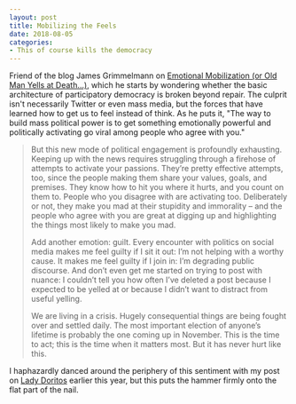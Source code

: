 ```yaml
---
layout: post
title: Mobilizing the Feels
date: 2018-08-05
categories: 
- This of course kills the democracy
---
```


Friend of the blog James Grimmelmann on [Emotional Mobilization (or Old Man Yells at Death…)](http://2d.laboratorium.net/post/175080366485/emotional-mobilization-or-old-man-yells-at-death), which he starts by wondering whether the basic architecture of participatory democracy is broken beyond repair. The culprit isn't necessarily Twitter or even mass media, but the forces that have learned how to get us to feel instead of think. As he puts it, "The way to build mass political power is to get something emotionally powerful and politically activating go viral among people who agree with you."

> But this new mode of political engagement is profoundly exhausting. Keeping up with the news requires struggling through a firehose of attempts to activate your passions. They’re pretty effective attempts, too, since the people making them share your values, goals, and premises. They know how to hit you where it hurts, and you count on them to. People who you disagree with are activating too. Deliberately or not, they make you mad at their stupidity and immorality – and the people who agree with you are great at digging up and highlighting the things most likely to make you mad.
> 
> Add another emotion: guilt. Every encounter with politics on social media makes me feel guilty if I sit it out: I’m not helping with a worthy cause. It makes me feel guilty if I join in: I’m degrading public discourse. And don’t even get me started on trying to post with nuance: I couldn’t tell you how often I’ve deleted a post because I expected to be yelled at or because I didn’t want to distract from useful yelling.
> 
> We are living in a crisis. Hugely consequential things are being fought over and settled daily. The most important election of anyone’s lifetime is probably the one coming up in November. This is the time to act; this is the time when it matters most. But it has never hurt like this.

I haphazardly danced around the periphery of this sentiment with my post on [Lady Doritos](http://blog.ipsaloquitur.org/post/lady-doritos-spherical-cows-democracy/) earlier this year, but this puts the hammer firmly onto the flat part of the nail.
